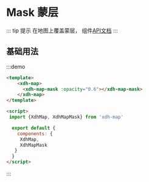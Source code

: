 # Mask 蒙层

::: tip 提示
 在地图上覆盖蒙层， 组件[API文档](/api.html?url=/xdh-map/doc/module-xdh-map-mask.html)
:::

## 基础用法

:::demo

```html
<template>
    <xdh-map>
      <xdh-map-mask :opacity="0.6"></xdh-map-mask>
    </xdh-map>
</template>

<script>
 import {XdhMap, XdhMapMask} from 'xdh-map'

  export default {
    components: {
     XdhMap,
     XdhMapMask
   }
  }
</script>
```

:::